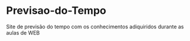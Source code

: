 # Previsao-do-Tempo
Site de previsão do tempo com os conhecimentos adiquiridos durante as aulas de WEB

